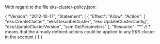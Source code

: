 With regard to the file eks-cluster-policy.json:

{
    "Version": "2012-10-17",
    "Statement": [
        {
            "Effect": "Allow",
            "Action": [
              "eks:CreateCluster",
              "eks:DescribeCluster",
              "eks:UpdateClusterConfig",
              "eks:UpdateClusterVersion",
              "ssm:GetParameters"
            ],
            "Resource": "*" // * means that the already defined actions could be applied to any EKS cluster in the account
        }
    ]
}